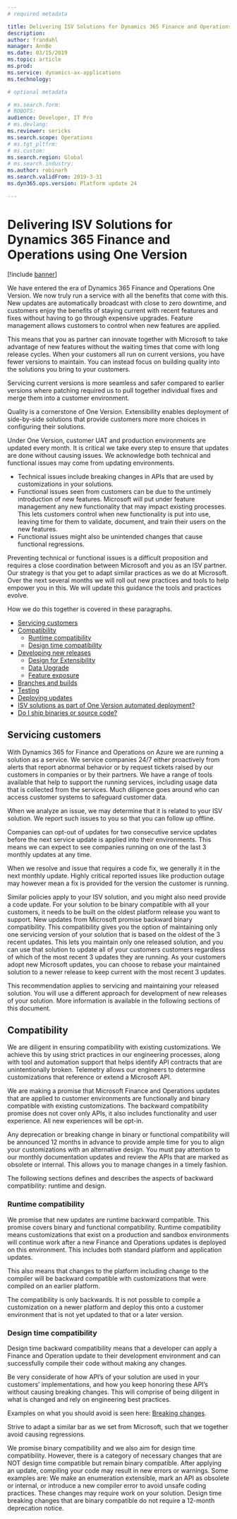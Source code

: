 ```yaml
---
# required metadata

title: Delivering ISV Solutions for Dynamics 365 Finance and Operations using One Version
description: 
author: frandahl
manager: AnnBe
ms.date: 03/15/2019
ms.topic: article
ms.prod: 
ms.service: dynamics-ax-applications
ms.technology: 

# optional metadata

# ms.search.form: 
# ROBOTS: 
audience: Developer, IT Pro
# ms.devlang: 
ms.reviewer: sericks
ms.search.scope: Operations
# ms.tgt_pltfrm: 
# ms.custom: 
ms.search.region: Global
# ms.search.industry: 
ms.author: robinarh
ms.search.validFrom: 2019-3-31 
ms.dyn365.ops.version: Platform update 24 

---
```


# Delivering ISV Solutions for Dynamics 365 Finance and Operations using One Version

[!include [banner](../includes/banner.md)]

We have entered the era of Dynamics 365 Finance and Operations One Version. We now truly run a service with all the benefits that come with this. New updates are automatically broadcast with close to zero downtime, and customers enjoy the benefits of staying current with recent features and fixes without having to go through expensive upgrades. Feature management allows customers to control when new features are applied.

This means that you as partner can innovate together with Microsoft to take advantage of new features without the waiting times that come with long release cycles. When your customers all run on current versions, you have fewer versions to maintain. You can instead focus on building quality into the solutions you bring to your customers.

Servicing current versions is more seamless and safer compared to earlier versions where patching required us to pull together individual fixes and merge them into a customer environment.

Quality is a cornerstone of One Version. Extensibility enables deployment of side-by-side solutions that provide customers more more choices in configuring their solutions.

Under One Version, customer UAT and production environments are updated every month. It is critical we take every step to ensure that updates are done without causing issues. We acknowledge both technical and functional issues may come from updating environments.

+ Technical issues include breaking changes in APIs that are used by customizations in your solutions.
+ Functional issues seen from customers can be due to the untimely introduction of new features. Microsoft will put under feature management any new functionality that may impact existing processes. This lets customers control when new functionality is put into use, leaving time for them to validate, document, and train their users on the new features.
+ Functional issues might also be unintended changes that cause functional regressions.

Preventing technical or functional issues is a difficult proposition and requires a close coordination between Microsoft and you as an ISV partner. Our strategy is that you get to adapt similar practices as we do at Microsoft. Over the next several months we will roll out new practices and tools to help empower you in this. We will update this guidance the tools and practices evolve.

How we do this together is covered in these paragraphs.
+	[Servicing customers](#servicing-customers)
+	[Compatibility](#compatibility)
    - [Runtime compatibility]()
    - [Design time compatibility]()
+	[Developing new releases]()
    - [Design for Extensibility]()
    - [Data Upgrade]()
    - [Feature exposure]()
+	[Branches and builds]()
+	[Testing]()
+	[Deploying updates]()
+	[ISV solutions as part of One Version automated deployment?]()
+	[Do I ship binaries or source code?]()

## Servicing customers

With Dynamics 365 for Finance and Operations on Azure we are running a solution as a service. We service companies 24/7 either proactively from alerts that report abnormal behavior or by request tickets raised by our customers in companies or by their partners. We have a range of tools available that help to support the running services, including usage data that is collected from the services. Much diligence goes around who can access customer systems to safeguard customer data.

When we analyze an issue, we may determine that it is related to your ISV solution. We report such issues to you so that you can follow up offline.

Companies can opt-out of updates for two consecutive service updates before the next service update is applied into their environments. This means we can expect to see companies running on one of the last 3 monthly updates at any time.

When we resolve and issue that requires a code fix, we generally it in the next monthly update. Highly critical reported issues like production outage may however mean a fix is provided for the version the customer is running.

Similar policies apply to your ISV solution, and you might also need provide a code update. For your solution to be binary compatible with all your customers, it needs to be built on the oldest platform release you want to support. New updates from Microsoft promise backward binary compatibility. This compatibility gives you the option of maintaining only one servicing version of your solution that is based on the oldest of the 3 recent updates. This lets you maintain only one released solution, and you can use that solution to update all of your customers customers regardless of which of the most recent 3 updates they are running. As your customers adopt new Microsoft updates, you can choose to rebase your maintained solution to a newer release to keep current with the most recent 3 updates. 

This recommendation applies to servicing and maintaining your released solution. You will use a different approach for development of new releases of your solution. More information is available in the following sections of this document.

## Compatibility

We are diligent in ensuring compatibility with existing customizations. We achieve this by using strict practices in our engineering processes, along with tool and automation support that helps identify API contracts that are unintentionally broken. Telemetry allows our engineers to determine customizations that reference or extend a Microsoft API.

We are making a promise that Microsoft Finance and Operations updates that are applied to customer environments are functionally and binary compatible with existing customizations. The backward compatibility promise does not cover only APIs, it also includes functionality and user experience. All new experiences will be opt-in.

Any deprecation or breaking change in binary or functional compatibility will be announced 12 months in advance to provide ample time for you to align your customizations with an alternative design. You must pay attention to our monthly documentation updates and review the APIs that are marked as obsolete or internal. This allows you to manage changes in a timely fashion.

The following sections defines and describes the aspects of backward compatibility: runtime and design.

### Runtime compatibility

We promise that new updates are runtime backward compatible. This promise covers binary and functional compatibility. Runtime compatibility means customizations that exist on a production and sandbox environments will continue work after a new Finance and Operations updates is deployed on this environment. This includes both standard platform and application updates.

This also means that changes to the platform including change to the compiler will be backward compatible with customizations that were compiled on an earlier platform.

The compatibility is only backwards. It is not possible to compile a customization on a newer platform and deploy this onto a customer environment that is not yet updated to that or a later version.

### Design time compatibility

Design time backward compatibility means that a developer can apply a Finance and Operation update to their development environment and can successfully compile their code without making any changes.

Be very considerate of how API’s of your solution are used in your customers’ implementations, and how you keep honoring these API’s without causing breaking changes. This will comprise of being diligent in what is changed and rely on engineering best practices.

Examples on what you should avoid is seen here: [Breaking changes](breaking-changes.md).

Strive to adapt a similar bar as we set from Microsoft, such that we together avoid causing regressions.

We promise binary compatibility and we also aim for design time compatibility. However, there is a category of necessary changes that are NOT design time compatible but remain binary compatible. After applying an update, compiling your code may result in new errors or warnings. Some examples are: We make an enumeration extensible, mark an API as obsolete or internal, or introduce a new compiler error to avoid unsafe coding practices. These changes may require work on your solution. Design time breaking changes that are binary compatible do not require a 12-month deprecation notice.
